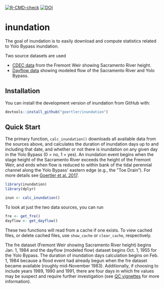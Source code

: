   <!-- badges: start -->
  [![R-CMD-check](https://github.com/goertler/inundation/workflows/R-CMD-check/badge.svg)](https://github.com/goertler/inundation/actions)
  [![DOI](https://zenodo.org/badge/DOI/10.5281/zenodo.6450272.svg)](https://doi.org/10.5281/zenodo.6450272)
  <!-- badges: end -->


# inundation

The goal of inundation is to easily download and compute statistics related to Yolo Bypass inundation.

Two source datasets are used

- [CDEC data](https://cdec.water.ca.gov/) from the Fremont Weir showing Sacramento River height.
- [Dayflow data](https://data.cnra.ca.gov/dataset/dayflow) showing modeled flow of the Sacramento River and Yolo Bypass.

## Installation

You can install the development version of inundation from GitHub with:

``` r
devtools::install_github("goertler/inundation")
```

## Quick Start

The primary function, `calc_inundation()` downloads all available data from the sources above, and calculates the duration of inundation days up to and including that date, and whether or not there is inundation on any given day in the Yolo Bypass (0 = no, 1 = yes). An inundation event begins when the stage height of the Sacramento River exceeds the height of the Fremont Weir, and ends when flow is reduced to within bank of the tidal perennial channel along the Yolo Bypass' eastern edge (e.g., the "Toe Drain”). For more details see [Goertler et al. 2017](https://onlinelibrary.wiley.com/doi/10.1111/eff.12372).

``` r
library(inundation)
library(dplyr)

inun <- calc_inundation()

```

To look at just the two data sources, you can run

```r
fre <- get_fre()
dayflow <- get_dayflow()
```

These two functions will read from a cache if one exists. To view cached files, or delete cached files, use `show_cache` or `clear_cache`, respectively. 

The fre dataset (Fremont Weir showing Sacramento River height) begins Jan. 1, 1984 and the dayflow (modeled flow) dataset begins Oct. 1, 1955 for the Yolo Bypass. The duration of inundation days calculation begins on Feb. 1, 1984 because a flood event had already begun when the fre dataset became available (roughly mid-November 1983). Additionally, if choosing to include years 1989, 1990 and 1991, there are four days in which fre values may be suspect and require further investigation (see [QC vignettes](https://goertler.github.io/inundation/articles/annual_plots.html) for more information). 
